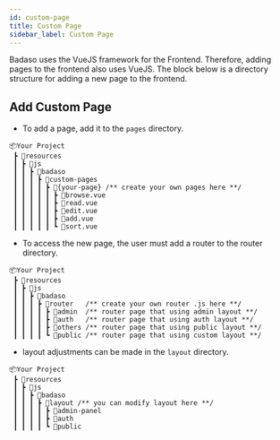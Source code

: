 ```yaml
---
id: custom-page
title: Custom Page
sidebar_label: Custom Page
---
```


Badaso uses the VueJS framework for the Frontend. Therefore, adding pages to the frontend also uses VueJS. The block below is a directory structure for adding a new page to the frontend.

## Add Custom Page

- To add a page, add it to the `pages` directory.

```
📦Your Project
 ┣ 📂resources
 ┃ ┣ 📂js
 ┃ ┃ ┣ 📂badaso
 ┃ ┃ ┃ ┣ 📂custom-pages
 ┃ ┃ ┃ ┃ ┣ 📂{your-page} /** create your own pages here **/
 ┃ ┃ ┃ ┃ ┃ ┣ 📜browse.vue
 ┃ ┃ ┃ ┃ ┃ ┣ 📜read.vue
 ┃ ┃ ┃ ┃ ┃ ┣ 📜edit.vue
 ┃ ┃ ┃ ┃ ┃ ┣ 📜add.vue
 ┃ ┃ ┃ ┃ ┃ ┗ 📜sort.vue
```

- To access the new page, the user must add a router to the router directory.

```
📦Your Project
 ┣ 📂resources
 ┃ ┣ 📂js
 ┃ ┃ ┣ 📂badaso
 ┃ ┃ ┃ ┣ 📂router   /** create your own router .js here **/
 ┃ ┃ ┃ ┃ ┣ 📂admin  /** router page that using admin layout **/
 ┃ ┃ ┃ ┃ ┣ 📂auth   /** router page that using auth layout **/
 ┃ ┃ ┃ ┃ ┣ 📂others /** router page that using public layout **/
 ┃ ┃ ┃ ┃ ┗ 📂public /** router page that using custom layout **/
```

- layout adjustments can be made in the `layout` directory.

```
📦Your Project
 ┣ 📂resources
 ┃ ┣ 📂js
 ┃ ┃ ┣ 📂badaso
 ┃ ┃ ┃ ┣ 📂layout /** you can modify layout here **/
 ┃ ┃ ┃ ┃ ┣ 📂admin-panel
 ┃ ┃ ┃ ┃ ┣ 📂auth
 ┃ ┃ ┃ ┃ ┗ 📂public
 ```